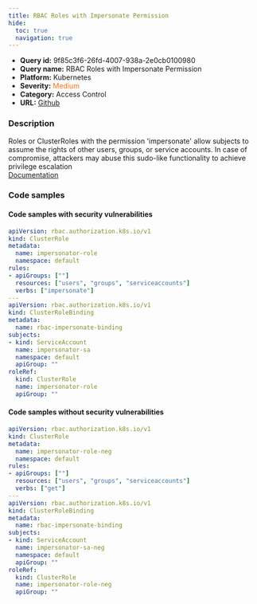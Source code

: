 ```yaml
---
title: RBAC Roles with Impersonate Permission
hide:
  toc: true
  navigation: true
---
```


<style>
  .highlight .hll {
    background-color: #ff171742;
  }
  .md-content {
    max-width: 1100px;
    margin: 0 auto;
  }
</style>

-   **Query id:** 9f85c3f6-26fd-4007-938a-2e0cb0100980
-   **Query name:** RBAC Roles with Impersonate Permission
-   **Platform:** Kubernetes
-   **Severity:** <span style="color:#ff7213">Medium</span>
-   **Category:** Access Control
-   **URL:** [Github](https://github.com/Checkmarx/kics/tree/master/assets/queries/k8s/rbac_roles_with_impersonate_permission)

### Description
Roles or ClusterRoles with the permission 'impersonate' allow subjects to assume the rights of other users, groups, or service accounts. In case of compromise, attackers may abuse this sudo-like functionality to achieve privilege escalation<br>
[Documentation](https://kubernetes.io/docs/reference/access-authn-authz/authentication/#user-impersonation)

### Code samples
#### Code samples with security vulnerabilities
```yaml title="Positive test num. 1 - yaml file" hl_lines="9"
apiVersion: rbac.authorization.k8s.io/v1
kind: ClusterRole
metadata:
  name: impersonator-role
  namespace: default
rules:
- apiGroups: [""]
  resources: ["users", "groups", "serviceaccounts"]
  verbs: ["impersonate"]
---
apiVersion: rbac.authorization.k8s.io/v1
kind: ClusterRoleBinding
metadata:
  name: rbac-impersonate-binding
subjects:
- kind: ServiceAccount
  name: impersonator-sa
  namespace: default
  apiGroup: ""
roleRef:
  kind: ClusterRole
  name: impersonator-role
  apiGroup: ""

```


#### Code samples without security vulnerabilities
```yaml title="Negative test num. 1 - yaml file"
apiVersion: rbac.authorization.k8s.io/v1
kind: ClusterRole
metadata:
  name: impersonator-role-neg
  namespace: default
rules:
- apiGroups: [""]
  resources: ["users", "groups", "serviceaccounts"]
  verbs: ["get"]
---
apiVersion: rbac.authorization.k8s.io/v1
kind: ClusterRoleBinding
metadata:
  name: rbac-impersonate-binding
subjects:
- kind: ServiceAccount
  name: impersonator-sa-neg
  namespace: default
  apiGroup: ""
roleRef:
  kind: ClusterRole
  name: impersonator-role-neg
  apiGroup: ""

```
